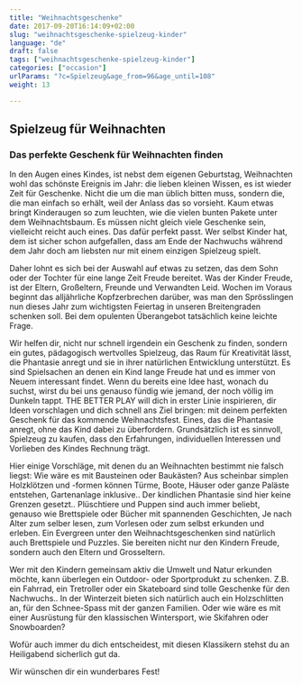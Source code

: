 ```yaml
---
title: "Weihnachtsgeschenke"
date: 2017-09-20T16:14:09+02:00
slug: "weihnachtsgeschenke-spielzeug-kinder"
language: "de"
draft: false
tags: ["weihnachtsgeschenke-spielzeug-kinder"]
categories: ["occasion"]
urlParams: "?c=Spielzeug&age_from=96&age_until=108"
weight: 13

---
```


## Spielzeug für Weihnachten

### Das perfekte Geschenk für Weihnachten finden

In den Augen eines Kindes, ist nebst dem eigenen Geburtstag, Weihnachten wohl das schönste Ereignis im Jahr: die lieben kleinen Wissen, es ist wieder Zeit für Geschenke. Nicht die um die man üblich bitten muss, sondern die, die man einfach so erhält, weil der Anlass das so vorsieht. Kaum etwas bringt Kinderaugen so zum leuchten, wie die vielen bunten Pakete unter dem Weihnachtsbaum. Es müssen nicht gleich viele Geschenke  sein, vielleicht reicht auch eines. Das dafür perfekt passt. Wer selbst Kinder hat, dem ist sicher schon aufgefallen, dass am Ende der Nachwuchs während dem Jahr doch am liebsten nur mit einem einzigen Spielzeug spielt.

Daher lohnt es sich bei der Auswahl auf etwas zu setzen, das dem Sohn oder der Tochter für eine lange Zeit Freude bereitet.
Was der Kinder Freude, ist der Eltern, Großeltern, Freunde und Verwandten Leid. Wochen im Voraus beginnt das alljährliche Kopfzerbrechen darüber, was man den Sprösslingen nun dieses Jahr zum wichtigsten Feiertag in unseren Breitengraden schenken soll. Bei dem opulenten Überangebot tatsächlich keine leichte Frage.

Wir helfen dir, nicht nur schnell irgendein ein Geschenk zu finden, sondern ein gutes, pädagogisch wertvolles Spielzeug, das Raum für Kreativität lässt, die Phantasie anregt und sie in ihrer natürlichen Entwicklung unterstützt. Es sind Spielsachen an denen ein Kind lange Freude hat und es immer von Neuem interessant findet.
Wenn du bereits eine Idee hast, wonach du suchst, wirst du bei uns genauso fündig wie jemand, der noch völlig im Dunkeln tappt. THE BETTER PLAY will dich in erster Linie inspirieren, dir Ideen vorschlagen und dich schnell ans Ziel bringen: mit deinem perfekten Geschenk für das kommende Weihnachtsfest. Eines, das die Phantasie anregt, ohne das Kind dabei zu überfordern. Grundsätzlich ist es sinnvoll, Spielzeug zu kaufen, dass den Erfahrungen, individuellen Interessen und Vorlieben des Kindes Rechnung trägt.

Hier einige Vorschläge, mit denen du an Weihnachten bestimmt nie falsch liegst: Wie wäre es mit Bausteinen oder Baukästen? Aus scheinbar simplen Holzklötzen und -formen können Türme, Boote, Häuser oder ganze Paläste entstehen, Gartenanlage inklusive.. Der kindlichen Phantasie sind hier keine Grenzen gesetzt.. Plüschtiere und Puppen sind auch immer beliebt, genauso wie Brettspiele oder Bücher mit spannenden Geschichten, Je nach Alter zum selber lesen, zum Vorlesen oder zum selbst erkunden und erleben. Ein Evergreen unter den Weihnachtsgeschenken sind natürlich auch Brettspiele und Puzzles. Sie bereiten nicht nur den Kindern Freude, sondern auch den Eltern und Grosseltern.


Wer mit den Kindern gemeinsam aktiv die Umwelt und Natur erkunden möchte, kann überlegen ein Outdoor- oder Sportprodukt zu schenken. Z.B. ein Fahrrad, ein Tretroller oder ein Skateboard sind tolle Geschenke für den Nachwuchs.. In der Winterzeit bieten sich natürlich auch ein Holzschlitten an, für den Schnee-Spass mit der ganzen Familien. Oder wie wäre es mit einer Ausrüstung für den klassischen Wintersport, wie Skifahren oder Snowboarden?

Wofür auch immer du dich entscheidest, mit diesen Klassikern stehst du an Heiligabend sicherlich gut da.

Wir wünschen dir ein wunderbares Fest!
